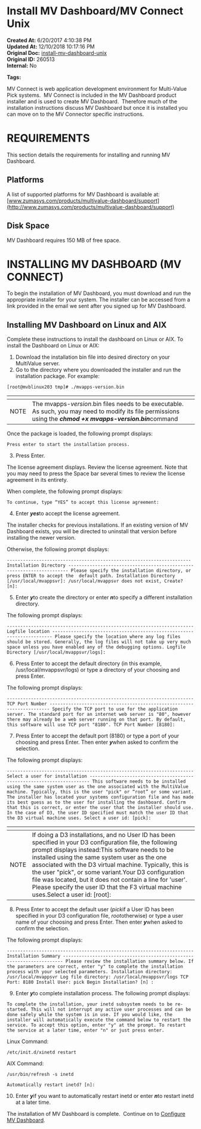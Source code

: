 # Install MV Dashboard/MV Connect Unix

<PageHeader />

**Created At:** 6/20/2017 4:10:38 PM  
**Updated At:** 12/10/2018 10:17:16 PM  
**Original Doc:** [install-mv-dashboard-unix](https://docs.zumasys.com/36577-mv-dashboard/install-mv-dashboard-unix)  
**Original ID:** 260513  
**Internal:** No  

**Tags:**
<badge text='connect' vertical='middle' />
<badge text='dashboard' vertical='middle' />
<badge text='mvdashboard' vertical='middle' />
<badge text='mvconnect' vertical='middle' />

MV Connect is web application development environment for Multi-Value Pick systems.  MV Connect is included in the MV Dashboard product installer and is used to create MV Dashboard.  Therefore much of the installation instructions discuss MV Dashboard but once it is installed you can move on to the MV Connector specific instructions.

# **REQUIREMENTS**

This section details the requirements for installing and running MV Dashboard.

## **Platforms**

A list of supported platforms for MV Dashboard is available at: [www.zumasys.com/products/multivalue-dashboard/support](http://www.zumasys.com/products/multivalue-dashboard/support)

## **Disk Space**

MV Dashboard requires 150 MB of free space.

# **INSTALLING MV DASHBOARD (MV CONNECT)**

To begin the installation of MV Dashboard, you must download and run the appropriate installer for your system. The installer can be accessed from a link provided in the email we sent after you signed up for MV Dashboard.



## **Installing MV Dashboard on Linux and AIX**

Complete these instructions to install the dashboard on Linux or AIX. To install the Dashboard on Linux or AIX:

1. Download the installation bin file into desired directory on your MultiValue server.
2. Go to the directory where you downloaded the installer and run the installation package. For example:




```
[root@mvblinux203 tmp]# ./mvapps-version.bin
```




| <!----> | <!----> |
| --- | --- |
| NOTE<br> | The mvapps-*version*.bin files needs to be executable. As such, you may need to modify its file permissions using the ***chmod +x mvapps-version.bin***command |


Once the package is loaded, the following prompt displays:

```
Press enter to start the installation process.
```

3. Press Enter.

The license agreement displays. Review the license agreement. Note that you may need to press the Space bar several times to review the license agreement in its entirety.

When complete, the following prompt displays:

```
To continue, type “YES” to accept this license agreement:
```

4. Enter ***yes***to accept the license agreement.

The installer checks for previous installations. If an existing version of MV Dashboard exists, you will be directed to uninstall that version before installing the newer version.

Otherwise, the following prompt displays:

```
--------------------------------------------------------------------- Installation Directory ---------------------------------------------------------------------- Please specify the installation directory, or press ENTER to accept the  default path. Installation Directory [/usr/local/mvappsvr]: /usr/local/mvappsvr does not exist, Create? [n]:
```

5. Enter ***y***to create the directory or enter ***n***to specify a different installation directory.

The following prompt displays:

```
---------------------------------------------------------------------- Logfile location ---------------------------------------------------------------------- Please specify the location where any log files should be stored. Generally, the log files will not take up very much space unless you have enabled any of the debugging options. Logfile Directory [/usr/local/mvappsvr/logs]:
```

6. Press Enter to accept the default directory (in this example, /usr/local/mvappsvr/logs) or type a directory of your choosing and press Enter.

The following prompt displays:

```
---------------------------------------------------------------------- TCP Port Number ---------------------------------------------------------------------- Specify the TCP port to use for the application server. The standard port for an internet web server is "80", however there may already be a web server running on that port. By default, this software will use TCP port "8180". TCP Port Number [8180]:
```

7. Press Enter to accept the default port (8180) or type a port of your choosing and press Enter. Then enter ***y***when asked to confirm the selection.

The following prompt displays:

```
---------------------------------------------------------------------- Select a user for installation ---------------------------------------------------------------------- This software needs to be installed using the same system user as the one associated with the MultiValue machine. Typically, this is the user "pick" or “root” or some variant. The installer has located your systems configuration file and has made its best guess as to the user for installing the dashboard. Confirm that this is correct, or enter the user that the installer should use. In the case of D3, the user ID specified must match the user ID that the D3 virtual machine uses. Select a user id: [pick]:
```


| <!----> | <!----> |
| --- | --- |
| NOTE | If doing a D3 installations, and no User ID has been specified in your D3 configuration file, the following prompt displays instead:This software needs to be installed using the same system user as the one associated with the D3 virtual machine. Typically, this is the user "pick", or some variant.Your D3 configuration file was located, but it does not contain a line for 'user'. Please specify the user ID that the F3 virtual machine uses.Select a user id: [root]: |


8. Press Enter to accept the default user (*pick*if a User ID has been specified in your D3 configuration file, *root*otherwise) or type a user name of your choosing and press Enter. Then enter ***y***when asked to confirm the selection.

The following prompt displays:

```
---------------------------------------------------------------------- Installation Summary ---------------------------------------------------------------------- Please review the installation summary below. If the parameters are correct, enter "y" to complete the installation process with your selected parameters. Installation directory: /usr/local/mvappsvr Log file directory: /usr/local/mvappsvr/logs TCP Port: 8180 Install User: pick Begin Installation? [n] :
```

9. Enter ***y***to complete installation process. The following prompt displays:

```
To complete the installation, your inetd subsystem needs to be re-started. This will not interrupt any active user processes and can be done safely while the system is in use. If you would like, the installer will automatically execute the command below to restart the service. To accept this option, enter "y" at the prompt. To restart the service at a later time, enter "n" or just press enter.
```

Linux Command:

```
/etc/init.d/xinetd restart 
```

AIX Command:

```
/usr/bin/refresh -s inetd 
```

```
Automatically restart inetd? [n]:
```

10. Enter ***y***if you want to automatically restart inetd or enter ***n***to restart inetd at a later time.

The installation of MV Dashboard is complete.  Continue on to [Configure MV Dashboard](./../configure-mv-dashboard).
